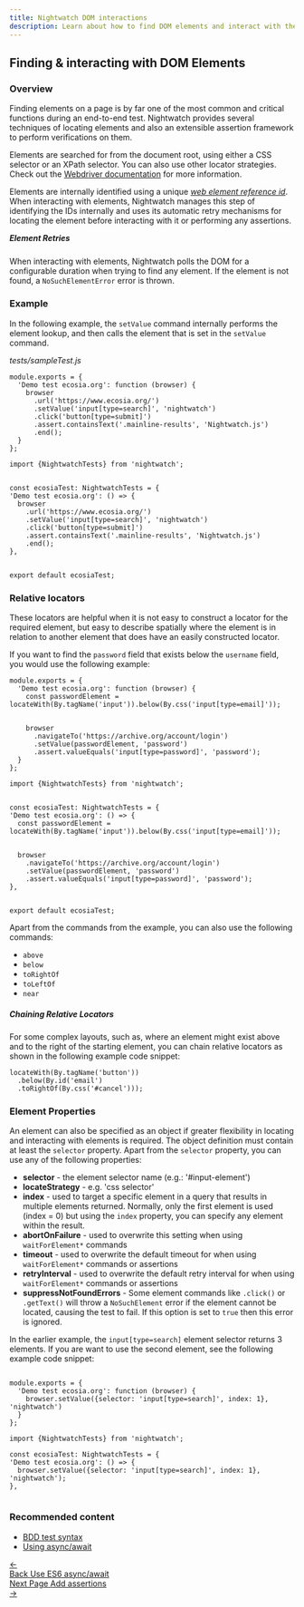 ```yaml
---
title: Nightwatch DOM interactions  
description: Learn about how to find DOM elements and interact with them in Nightwatch
---
```



<div class="page-header"><h2>Finding & interacting with DOM Elements</h2></div>

### Overview
Finding elements on a page is by far one of the most common and critical functions during an end-to-end test. Nightwatch provides several techniques of locating elements and also an extensible assertion framework to perform verifications on them. 

Elements are searched for from the document root, using either a CSS selector or an XPath selector. You can also use other locator strategies. Check out the [Webdriver documentation][2] for more information.

Elements are internally identified using a unique _[web element reference id][3]_. When interacting with elements, Nightwatch manages this step of identifying the IDs internally and uses its automatic retry mechanisms for locating the element before interacting with it or performing any assertions.

<div class="alert alert-info"><h5 style="margin-top: 0">Element Retries</h5>
When interacting with elements, Nightwatch polls the DOM for a configurable duration when trying to find any element. If the element is not found, a <code>NoSuchElementError</code> error is thrown. 
</div>

### Example
In the following example, the `setValue` command internally performs the element lookup, and then calls the element that is set in the `setValue` command.

<div class="sample-test"><i>tests/sampleTest.js</i>
<pre class="line-numbers" data-language="javascript"><code class="language-javascript">module.exports = {
  'Demo test ecosia.org': function (browser) {
    browser
      .url('https://www.ecosia.org/')
      .setValue('input[type=search]', 'nightwatch')
      .click('button[type=submit]')
      .assert.containsText('.mainline-results', 'Nightwatch.js')
      .end();
  }
};
</code></pre>
<pre data-language="typescript"><code class="language-typescript">import {NightwatchTests} from 'nightwatch';
<br>
const ecosiaTest: NightwatchTests = {
'Demo test ecosia.org': () => {
  browser
    .url('https://www.ecosia.org/')
    .setValue('input[type=search]', 'nightwatch')
    .click('button[type=submit]')
    .assert.containsText('.mainline-results', 'Nightwatch.js')
    .end();
},
<br>
export default ecosiaTest;
</code></pre>
</div>

### Relative locators

These locators are helpful when it is not easy to construct a locator for the required element, but easy to describe spatially where the element is in relation to another element that does have an easily constructed locator.

If you want to find the `password` field that exists below the `username` field, you would use the following example:

<div class="sample-test">
<pre class="line-numbers" data-language="javascript"><code class="language-javascript">module.exports = {
  'Demo test ecosia.org': function (browser) {
    const passwordElement = locateWith(By.tagName('input')).below(By.css('input[type=email]'));
    <br>
    browser
      .navigateTo('https://archive.org/account/login')
      .setValue(passwordElement, 'password')
      .assert.valueEquals('input[type=password]', 'password');
  }
};
</code></pre>
<pre class="line-numbers" data-language="typescript"><code class="language-typescript">import {NightwatchTests} from 'nightwatch';
<br>
const ecosiaTest: NightwatchTests = {
'Demo test ecosia.org': () => {
  const passwordElement = locateWith(By.tagName('input')).below(By.css('input[type=email]'));
  <br>
  browser
    .navigateTo('https://archive.org/account/login')
    .setValue(passwordElement, 'password')
    .assert.valueEquals('input[type=password]', 'password');
},
<br>
export default ecosiaTest;
</code></pre></div>

Apart from the commands from the example, you can also use the following commands:

* `above`
* `below`
* `toRightOf`
* `toLeftOf`
* `near`

##### Chaining Relative Locators

For some complex layouts, such as, where an element might exist above and to the right of the starting element, you can chain relative locators as shown in the following example code snippet:

<div class="sample-test">
<pre class="line-numbers" data-language="javascript"><code class="language-javascript">locateWith(By.tagName('button'))
  .below(By.id('email')
  .toRightOf(By.css('#cancel')));
</code></pre></div>

### Element Properties

An element can also be specified as an object if greater flexibility in locating and interacting with elements is required. The object definition must contain at least the `selector` property. 
Apart from the `selector` property, you can use any of the following properties: 

- **selector** - the element selector name (e.g.: '#input-element')
- **locateStrategy** - e.g. 'css selector'
- **index** - used to target a specific element in a query that results in multiple elements returned. Normally, only the first element is used (index = 0) but using the `index` property, you can specify any element within the result. 
- **abortOnFailure** - used to overwrite this setting when using `waitForElement*` commands
- **timeout** - used to overwrite the default timeout for when using `waitForElement*` commands or assertions
- **retryInterval** - used to overwrite the default retry interval for when using `waitForElement*` commands or assertions
- **suppressNotFoundErrors** - Some element commands like `.click()` or `.getText()` will throw a `NoSuchElement` error if the element cannot be located, causing the test to fail. If this option is set to `true` then this error is ignored.


In the earlier example, the `input[type=search]` element selector returns 3 elements. If you are want to use the second element, see the following example code snippet:

<div class="sample-test">
<pre class="line-numbers" data-language="javascript"><code class="language-javascript">
module.exports = {
  'Demo test ecosia.org': function (browser) {
    browser.setValue({selector: 'input[type=search]', index: 1}, 'nightwatch')
  }
};</code></pre>

<pre class="line-numbers" data-language="typescript"><code class="language-typescript">import {NightwatchTests} from 'nightwatch';

const ecosiaTest: NightwatchTests = {
'Demo test ecosia.org': () => {
  browser.setValue({selector: 'input[type=search]', index: 1}, 'nightwatch');
},

</code></pre>
</div>

### Recommended content
- [BDD test syntax](https://nightwatchjs.org/guide/writing-tests/test-syntax-bdd.html)
- [Using async/await](https://nightwatchjs.org/guide/writing-tests/using-es-6-async-await.html)

[2]:    https://www.w3.org/TR/webdriver/#locator-strategies
[3]:    https://www.w3.org/TR/webdriver/#elements

 <div class="doc-pagination pt-40">
  <div class="previous">
    <a href="https://nightwatchjs.org/guide/writing-tests/using-es-6-async-await.html">
      <span>←</span>
        <div class="d-flex flex-column">
          <span class="smallT">Back</span>
          <span class="bigT">Use ES6 async/await</span>
        </div>
    </a>
  </div>
  <div class="next">
    <a href="https://nightwatchjs.org/guide/writing-tests/adding-assertions.html">
        <div class="d-flex flex-column">
          <span class="smallT">Next Page</span>
          <span class="bigT">Add assertions</span>
        </div>
        <span>→</span>
    </a>
  </div>
</div>
